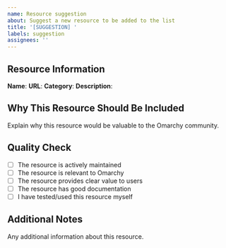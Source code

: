 ```yaml
---
name: Resource suggestion
about: Suggest a new resource to be added to the list
title: '[SUGGESTION] '
labels: suggestion
assignees: ''
---
```


## Resource Information
**Name**: 
**URL**: 
**Category**: 
**Description**: 

## Why This Resource Should Be Included
Explain why this resource would be valuable to the Omarchy community.

## Quality Check
- [ ] The resource is actively maintained
- [ ] The resource is relevant to Omarchy
- [ ] The resource provides clear value to users
- [ ] The resource has good documentation
- [ ] I have tested/used this resource myself

## Additional Notes
Any additional information about this resource.